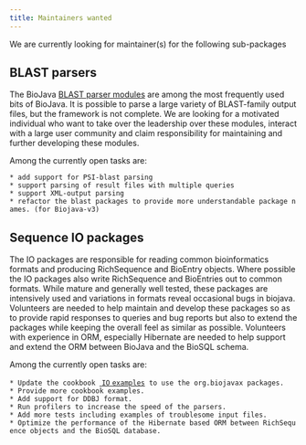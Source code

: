 ```yaml
---
title: Maintainers wanted
---
```


We are currently looking for maintainer(s) for the following
sub-packages

BLAST parsers
-------------

The BioJava [BLAST parser
modules](BioJava:CookBook:Blast:Parser "wikilink") are among the most
frequently used bits of BioJava. It is possible to parse a large variety
of BLAST-family output files, but the framework is not complete. We are
looking for a motivated individual who want to take over the leadership
over these modules, interact with a large user community and claim
responsibility for maintaining and further developing these modules.

Among the currently open tasks are:

`* add support for PSI-blast parsing`  
`* support parsing of result files with multiple queries`  
`* support XML-output parsing`  
`* refactor the blast packages to provide more understandable package names. (for Biojava-v3)`

Sequence IO packages
--------------------

The IO packages are responsible for reading common bioinformatics
formats and producing RichSequence and BioEntry objects. Where possible
the IO packages also write RichSequence and BioEntries out to common
formats. While mature and generally well tested, these packages are
intensively used and variations in formats reveal occasional bugs in
biojava. Volunteers are needed to help maintain and develop these
packages so as to provide rapid responses to queries and bug reports but
also to extend the packages while keeping the overall feel as similar as
possible. Volunteers with experience in ORM, especially Hibernate are
needed to help support and extend the ORM between BioJava and the BioSQL
schema.

Among the currently open tasks are:

`* Update the cookbook `[ `IO`
`examples`](http://biojava.org/wiki/BioJava:CookBook#Sequence_I.2FO "wikilink")` to use the org.biojavax packages.`  
`* Provide more cookbook examples.`  
`* Add support for DDBJ format.`  
`* Run profilers to increase the speed of the parsers.`  
`* Add more tests including examples of troublesome input files.`  
`* Optimize the performance of the Hibernate based ORM between RichSequence objects and the BioSQL database.`
